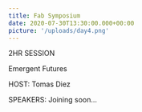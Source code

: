 ```yaml
---
title: Fab Symposium
date: 2020-07-30T13:30:00.000+00:00
picture: '/uploads/day4.png'
---
```


2HR SESSION


Emergent Futures


HOST: Tomas Diez


SPEAKERS: Joining soon...


